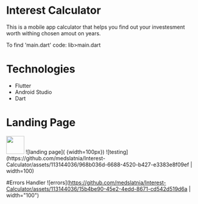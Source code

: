 # Interest Calculator
This is a mobile app calculator that helps you find out your investesment worth withing chosen amout on years.

To find 'main.dart' code: lib>main.dart

# Technologies
* Flutter
* Android Studio
* Dart


# Landing Page
<img src="[https://github.com/favicon.ico](https://github.com/medslatnia/Interest-Calculator/assets/113144036/3f8399cb-4198-49aa-806d-442a1d66fa0d)" width="48">
![landing page]( {width=100px})
![testing](https://github.com/medslatnia/Interest-Calculator/assets/113144036/968b036d-6688-4520-b427-e3383e8f09ef | width=100)

#Errors Handler
![errors](https://github.com/medslatnia/Interest-Calculator/assets/113144036/15b4be90-45e2-4edd-8671-cd542d519d6a | width="100")
